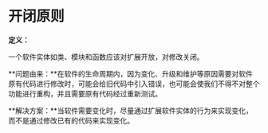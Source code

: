 # 开闭原则

**定义：**

一个软件实体如类、模块和函数应该对扩展开放，对修改关闭。

**问题由来：**在软件的生命周期内，因为变化、升级和维护等原因需要对软件原有代码进行修改时，可能会给旧代码中引入错误，也可能会使我们不得不对整个功能进行重构，并且需要原有代码经过重新测试。

**解决方案：**当软件需要变化时，尽量通过扩展软件实体的行为来实现变化，而不是通过修改已有的代码来实现变化。

